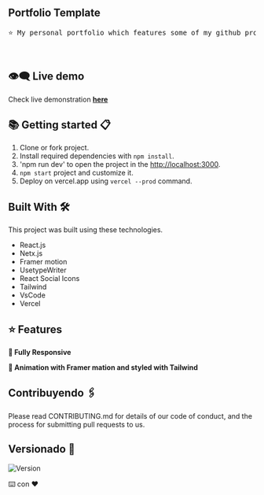 
<h2>Portfolio Template</h2>
<center>
<pre>
⭐ My personal portfolio which features some of my github projects as well as my resume and technical skills.
</pre>
</center>
<br/>

## :eye_speech_bubble: Live demo

Check live demonstration <a href="https://portfolio-app-pearl-xi.vercel.app/"><strong>here</strong></a>



## :books: Getting started 📋 

1. Clone or fork project.
2. Install required dependencies with `npm install`.
3. 'npm run dev' to open the project in the [http://localhost:3000](http://localhost:3000).
4. `npm start` project and customize it.
5. Deploy on vercel.app using `vercel --prod` command.


## Built With 🛠️

This project was built using these technologies.

- React.js
- Netx.js
- Framer motion
- UsetypeWriter
- React Social Icons
- Tailwind
- VsCode
- Vercel


## :star: Features 

**📱 Fully Responsive**

**🎨 Animation with Framer mation and styled with Tailwind**


## Contribuyendo 🖇️ 

Please read CONTRIBUTING.md for details of our code of conduct, and the process for submitting pull requests to us.


## Versionado 📌

![Version](https://badge.fury.io/gh/tterb%2FHyde.svg)

⌨️ con ❤️

